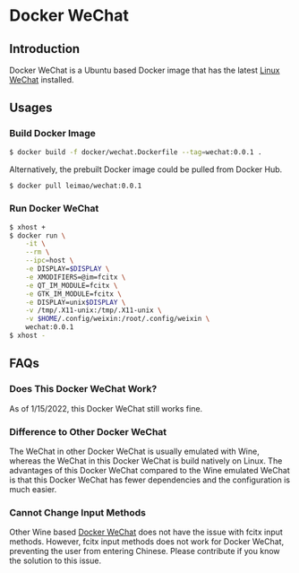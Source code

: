 # Docker WeChat

## Introduction

Docker WeChat is a Ubuntu based Docker image that has the latest [Linux WeChat](https://www.ubuntukylin.com/applications/106-cn.html) installed. 

## Usages

### Build Docker Image

```bash
$ docker build -f docker/wechat.Dockerfile --tag=wechat:0.0.1 .
```

Alternatively, the prebuilt Docker image could be pulled from Docker Hub.

```bash
$ docker pull leimao/wechat:0.0.1
```

### Run Docker WeChat

```bash
$ xhost +
$ docker run \
    -it \
    --rm \
    --ipc=host \
    -e DISPLAY=$DISPLAY \
    -e XMODIFIERS=@im=fcitx \
    -e QT_IM_MODULE=fcitx \
    -e GTK_IM_MODULE=fcitx \
    -e DISPLAY=unix$DISPLAY \
    -v /tmp/.X11-unix:/tmp/.X11-unix \
    -v $HOME/.config/weixin:/root/.config/weixin \
    wechat:0.0.1
$ xhost -
```

## FAQs

### Does This Docker WeChat Work?

As of 1/15/2022, this Docker WeChat still works fine.

### Difference to Other Docker WeChat

The WeChat in other Docker WeChat is usually emulated with Wine, whereas the WeChat in this Docker WeChat is build natively on Linux. The advantages of this Docker WeChat compared to the Wine emulated WeChat is that this Docker WeChat has fewer dependencies and the configuration is much easier.

### Cannot Change Input Methods

Other Wine based [Docker WeChat](https://hub.docker.com/r/bestwu/wechat/) does not have the issue with fcitx input methods. However, fcitx input methods does not work for Docker WeChat, preventing the user from entering Chinese. Please contribute if you know the solution to this issue.
